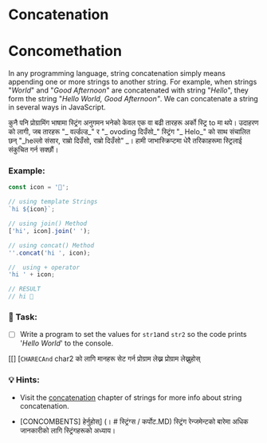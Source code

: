 # Concatenation

# Concomethation

In any programming language, string concatenation simply means appending one or more strings to another string. For example, when strings "_World_" and "_Good Afternoon_" are concatenated with string "_Hello_", they form the string "_Hello World, Good Afternoon"_. We can concatenate a string in several ways in JavaScript.

कुनै पनि प्रोग्रामिंग भाषामा स्ट्रिंग अनुगमन भनेको केवल एक वा बढी तारहरू अर्को स्ट्रि to मा थपे। उदाहरण को लागी, जब तारहरू "_ वर्ल्डल्ड_" र "_ ovoding दिउँसो_" स्ट्रिंग "_ Helo_" को साथ संचालित छन् "_heल्लो संसार, राम्रो दिउँसो, राम्रो दिउँसो" _। हामी जाभास्क्रिप्टमा धेरै तरिकाहरूमा स्ट्रिलाई संकुचित गर्न सक्छौं।

### Example:

```javascript
const icon = '👋';

// using template Strings
`hi ${icon}`;

// using join() Method
['hi', icon].join(' ');

// using concat() Method
''.concat('hi ', icon);

//  using + operator
'hi ' + icon;

// RESULT
// hi 👋
```

### 📝 Task:

* [ ] Write a program to set the values for `str1`and `str2` so the code prints '_Hello World_' to the console.

[[] [`CHARECAnd` char2 को लागि मानहरू सेट गर्न प्रोग्राम लेख्न प्रोग्राम लेख्नुहोस्

### 💡 Hints:

* Visit the [concatenation](../strings/concat.md) chapter of strings for more info about string concatenation.

* [CONCOMBENTS] हेर्नुहोस्] (। # स्ट्रिंग्स / कर्पोट.MD) स्ट्रिंग रेन्जमेन्टको बारेमा अधिक जानकारीको लागि स्ट्रिंगहरूको अध्याय।
